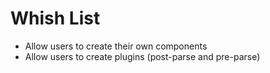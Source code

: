 # Whish List

* Allow users to create their own components
* Allow users to create plugins (post-parse and pre-parse)